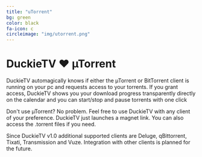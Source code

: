 ```yaml
---
title: "uTorrent"
bg: green
color: black
fa-icon: c
circleimage: "img/utorrent.png"
---
```


# DuckieTV ♥ &micro;Torrent

DuckieTV automagically knows if either the &micro;Torrent or BitTorrent client is running on your pc and requests access to your torrents. If you grant access, DuckieTV shows you your download progress transparently directly on the calendar and you can start/stop and pause torrents with one click

Don't use &micro;Torrent? No problem. Feel free to use DuckieTV with any client of your preference. DuckieTV just launches a magnet link. You can also access the .torrent files if you need. 

Since DuckieTV v1.0 additional supported clients are Deluge, qBittorrent, Tixati, Transmission and Vuze.
Integration with other clients is planned for the future.
